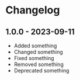 # Changelog

## 1.0.0 - 2023-09-11

- Added something
- Changed something
- Fixed something
- Removed something
- Deprecated something
